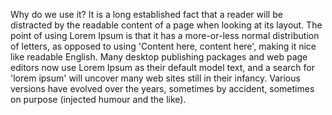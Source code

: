 Why do we use it?
It is a long established fact that a reader will be distracted by the readable content of a page when looking at its layout. The point of using Lorem Ipsum is that it has a
 more-or-less normal distribution of letters, as opposed to using 'Content here, content here', making it nice like readable English. Many desktop publishing packages and 
 web page editors now use Lorem Ipsum as their default model text, and a search for 'lorem ipsum' will uncover many web sites still in their infancy. Various versions have
 evolved over the years, sometimes by accident, sometimes on purpose (injected humour and the like).